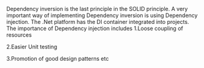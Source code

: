 Dependency inversion is the last principle in the SOLID principle. A very important way of implementing Dependency inversion is using Dependency injection.
The .Net platform has the DI container integrated into projects. The importance of Dependency injection includes
1.Loose coupling of resources


2.Easier Unit testing


3.Promotion of good design patterns etc


